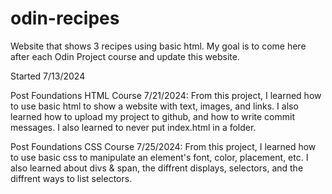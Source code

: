 # odin-recipes
Website that shows 3 recipes using basic html. My goal is to come here after each Odin Project course and update this website.

Started 7/13/2024

Post Foundations HTML Course 7/21/2024: From this project, I learned how to use basic html to show a website with text, images, and links. I also learned how to upload my project to github, and how to write commit messages. I also learned to never put index.html in a folder.

Post Foundations CSS Course 7/25/2024: From this project, I learned how to use basic css to manipulate an element's font, color, placement, etc. I also learned about divs & span, the diffrent displays, selectors, and the diffrent ways to list selectors.

